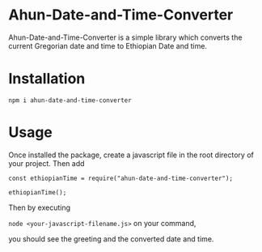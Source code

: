 # Ahun-Date-and-Time-Converter
Ahun-Date-and-Time-Converter is a simple library which converts the current Gregorian date and time to Ethiopian Date and time.

# Installation

``` npm i ahun-date-and-time-converter ```

# Usage
Once installed the package, create a javascript file in the root directory of your project. Then add

```
const ethiopianTime = require("ahun-date-and-time-converter");

ethiopianTime(); 
```  
Then by executing 

 ``` node <your-javascript-filename.js> ``` on your command,
 
 you should see the greeting and the converted date and time.


  

